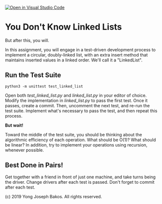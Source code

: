 [![Open in Visual Studio Code](https://classroom.github.com/assets/open-in-vscode-f059dc9a6f8d3a56e377f745f24479a46679e63a5d9fe6f495e02850cd0d8118.svg)](https://classroom.github.com/online_ide?assignment_repo_id=5974207&assignment_repo_type=AssignmentRepo)
# You Don't Know Linked Lists

But after this, you will.

In this assignment, you will engage in a test-driven development process to implement a circular, doubly-linked list, with an extra insert method
that maintains inserted values in a linked order. We'll call it a "LinkedList".

## Run the Test Suite

`python3 -m unittest test_linked_list`

Open both *test_linked_list.py* and *linked_list.py* in your editor of choice. Modify the implementation in *linked_list.py* to pass the first test. Once it passes, create a commit. Then, uncomment the next test, and re-run the test suite. Implement what's necessary to pass the test, and then repeat this process.

**But wait!**

Toward the middle of the test suite, you should be thinking about the algorithmic efficiency of each operation. What should be O(1)? What should be linear? In addition, try to implement your operations using recursion, whenever possible.

## Best Done in Pairs!

Get together with a friend in front of just one machine, and take turns being the driver. Change drivers after each test is passed. Don't forget to commit after each test.

(c) 2019 Yong Joseph Bakos. All rights reserved.
